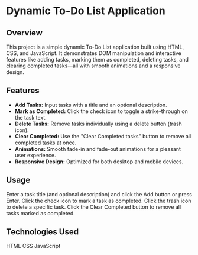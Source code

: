 # Dynamic To-Do List Application

Overview
--------
  This project is a simple dynamic To-Do List application built using HTML, CSS, and JavaScript. It demonstrates DOM manipulation and interactive features like adding tasks, marking them as completed, deleting tasks, and clearing completed tasks—all with smooth animations and a responsive design.

 Features
 ---------
- **Add Tasks:** Input tasks with a title and an optional description.
- **Mark as Completed:** Click the check icon to toggle a strike-through on the task text.
- **Delete Tasks:** Remove tasks individually using a delete button (trash icon).
- **Clear Completed:** Use the "Clear Completed tasks" button to remove all completed tasks at once.
- **Animations:** Smooth fade-in and fade-out animations for a pleasant user experience.
- **Responsive Design:** Optimized for both desktop and mobile devices.

Usage
------
   Enter a task title (and optional description) and click the Add button or press Enter.
   Click the check icon to mark a task as completed.
   Click the trash icon to delete a specific task.
   Click the Clear Completed button to remove all tasks marked as completed.
   
Technologies Used
---------------
   HTML
   CSS
   JavaScript


